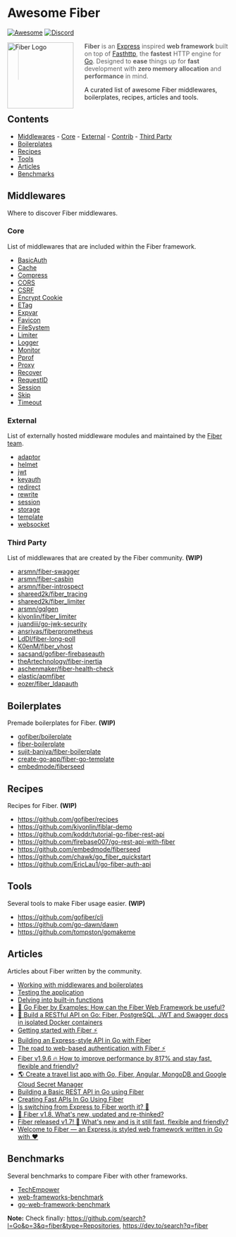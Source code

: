 # Awesome Fiber
[![Awesome](https://awesome.re/badge.svg)](https://awesome.re)
[![Discord](https://img.shields.io/badge/discord-join%20channel-7289DA)](https://gofiber.io/discord)


<a href="https://gofiber.io">
  <img src="https://raw.githubusercontent.com/gofiber/docs/master/static/fiber_v2_logo.svg" alt="Fiber Logo" align="left" style="margin-right: 25px" height=150>
</a>

> **Fiber** is an [Express](https://github.com/expressjs/express) inspired **web framework** built on top of [Fasthttp](https://github.com/valyala/fasthttp), the **fastest** HTTP engine for [Go](https://golang.org/doc/). Designed to **ease** things up for **fast** development with **zero memory allocation** and **performance** in mind.

A curated list of awesome Fiber middlewares, boilerplates, recipes, articles and tools.
<br>

## Contents
- [Middlewares](#middlewares)
 	      - [Core](#core)
        - [External](#external)
        - [Contrib](#contrib)
        - [Third Party](#third-party)
- [Boilerplates](#boilerplates)
- [Recipes](#recipes)
- [Tools](#tools)
- [Articles](#articles)
- [Benchmarks](#benchmarks)

## Middlewares
Where to discover Fiber middlewares.

### Core
List of middlewares that are included within the Fiber framework.
- [BasicAuth](https://github.com/gofiber/fiber/tree/master/middleware/basicauth)
- [Cache](https://github.com/gofiber/fiber/tree/master/middleware/cache)
- [Compress](https://github.com/gofiber/fiber/tree/master/middleware/compress)
- [CORS](https://github.com/gofiber/fiber/tree/master/middleware/cors)
- [CSRF](https://github.com/gofiber/fiber/tree/master/middleware/csrf)
- [Encrypt Cookie](https://github.com/gofiber/fiber/tree/master/middleware/encryptcookie)
- [ETag](https://github.com/gofiber/fiber/tree/master/middleware/etag)
- [Expvar](https://github.com/gofiber/fiber/tree/master/middleware/expvar)
- [Favicon](https://github.com/gofiber/fiber/tree/master/middleware/favicon)
- [FileSystem](https://github.com/gofiber/fiber/tree/master/middleware/filesystem)
- [Limiter](https://github.com/gofiber/fiber/tree/master/middleware/limiter)
- [Logger](https://github.com/gofiber/fiber/tree/master/middleware/logger)
- [Monitor](https://github.com/gofiber/fiber/tree/master/middleware/monitor)
- [Pprof](https://github.com/gofiber/fiber/tree/master/middleware/pprof)
- [Proxy](https://github.com/gofiber/fiber/tree/master/middleware/proxy)
- [Recover](https://github.com/gofiber/fiber/tree/master/middleware/recover)
- [RequestID](https://github.com/gofiber/fiber/tree/master/middleware/requestid)
- [Session](https://github.com/gofiber/fiber/tree/master/middleware/session)
- [Skip](https://github.com/gofiber/fiber/tree/master/middleware/skip)
- [Timeout](https://github.com/gofiber/fiber/tree/master/middleware/timeout)

### External
List of externally hosted middleware modules and maintained by the [Fiber team](https://github.com/orgs/gofiber/people).
- [adaptor](https://github.com/gofiber/adaptor)
- [helmet](https://github.com/gofiber/helmet)
- [jwt](https://github.com/gofiber/jwt)
- [keyauth](https://github.com/gofiber/keyauth)
- [redirect](https://github.com/gofiber/redirect)
- [rewrite](https://github.com/gofiber/rewrite)
- [session](https://github.com/gofiber/session)
- [storage](https://github.com/gofiber/storage)
- [template](https://github.com/gofiber/template)
- [websocket](https://github.com/gofiber/websocket)

### Third Party
List of middlewares that are created by the Fiber community. **(WIP)**
- [arsmn/fiber-swagger](https://github.com/arsmn/fiber-swagger)
- [arsmn/fiber-casbin](https://github.com/arsmn/fiber-casbin)
- [arsmn/fiber-introspect](https://github.com/arsmn/fiber-introspect)
- [shareed2k/fiber_tracing](https://github.com/shareed2k/fiber_tracing)
- [shareed2k/fiber_limiter](https://github.com/shareed2k/fiber_limiter)
- [arsmn/gqlgen](https://github.com/arsmn/gqlgen)
- [kiyonlin/fiber_limiter](https://github.com/kiyonlin/fiber_limiter)
- [juandiii/go-jwk-security](https://github.com/juandiii/go-jwk-security)
- [ansrivas/fiberprometheus](https://github.com/ansrivas/fiberprometheus)
- [LdDl/fiber-long-poll](https://github.com/LdDl/fiber-long-poll)
- [K0enM/fiber_vhost](https://github.com/K0enM/fiber_vhost)
- [sacsand/gofiber-firebaseauth](https://github.com/sacsand/gofiber-firebaseauth)
- [theArtechnology/fiber-inertia](https://github.com/theArtechnology/fiber-inertia)
- [aschenmaker/fiber-health-check](https://github.com/aschenmaker/fiber-health-check)
- [elastic/apmfiber](https://github.com/elastic/apm-agent-go/tree/master/module/apmfiber)
- [eozer/fiber_ldapauth](https://github.com/eozer/fiber_ldapauth)


## Boilerplates
Premade boilerplates for Fiber. **(WIP)**
- [gofiber/boilerplate](https://github.com/gofiber/boilerplate)
- [fiber-boilerplate](https://github.com/thomasvvugt/fiber-boilerplate)
- [sujit-baniya/fiber-boilerplate](https://github.com/sujit-baniya/fiber-boilerplate)
- [create-go-app/fiber-go-template](https://github.com/create-go-app/fiber-go-template)
- [embedmode/fiberseed](https://github.com/embedmode/fiberseed)


## Recipes
Recipes for Fiber. **(WIP)**
- https://github.com/gofiber/recipes
- https://github.com/kiyonlin/fiblar-demo
- https://github.com/koddr/tutorial-go-fiber-rest-api
- https://github.com/firebase007/go-rest-api-with-fiber
- https://github.com/embedmode/fiberseed
- https://github.com/chawk/go_fiber_quickstart
- https://github.com/EricLau1/go-fiber-auth-api

## Tools
Several tools to make Fiber usage easier. **(WIP)**
- https://github.com/gofiber/cli
- https://github.com/go-dawn/dawn
- https://github.com/tompston/gomakeme

## Articles
Articles about Fiber written by the community.

- [Working with middlewares and boilerplates](https://dev.to/koddr/go-fiber-by-examples-working-with-middlewares-and-boilerplates-3p0m)
- [Testing the application](https://dev.to/koddr/go-fiber-by-examples-testing-the-application-1ldf)
- [Delving into built-in functions](https://dev.to/koddr/go-fiber-by-examples-delving-into-built-in-functions-1p3k)
- [📖 Go Fiber by Examples: How can the Fiber Web Framework be useful?](https://dev.to/koddr/go-fiber-by-examples-how-can-the-fiber-web-framework-be-useful-487a)
- [📖 Build a RESTful API on Go: Fiber, PostgreSQL, JWT and Swagger docs in isolated Docker containers](https://dev.to/koddr/build-a-restful-api-on-go-fiber-postgresql-jwt-and-swagger-docs-in-isolated-docker-containers-475j)
- [Getting started with Fiber ⚡](https://dev.to/fenny/getting-started-with-fiber-36b6)
- [Building an Express-style API in Go with Fiber](https://blog.logrocket.com/express-style-api-go-fiber/)
- [The road to web-based authentication with Fiber ⚡](https://vugt.me/the-road-to-web-based-authentication-with-fiber/)
- [Fiber v1.9.6 🔥 How to improve performance by 817% and stay fast, flexible and friendly?](https://dev.to/koddr/fiber-v1-9-5-how-to-improve-performance-by-817-and-stay-fast-flexible-and-friendly-2dp6)
- [🌎 Create a travel list app with Go, Fiber, Angular, MongoDB and Google Cloud Secret Manager](https://blog.yongweilun.me/create-a-travel-list-app-with-go-fiber-angular-mongodb-and-google-cloud-secret-manager-ck9fgxy0p061pcss1xt1ubu8t)
- [Building a Basic REST API in Go using Fiber](https://tutorialedge.net/golang/basic-rest-api-go-fiber/)
- [Creating Fast APIs In Go Using Fiber](https://dev.to/jozsefsallai/creating-fast-apis-in-go-using-fiber-59m9)
- [Is switching from Express to Fiber worth it? 🤔](https://dev.to/koddr/are-sure-what-your-lovely-web-framework-running-so-fast-2jl1)
- [🚀 Fiber v1.8. What's new, updated and re-thinked?](https://dev.to/koddr/fiber-v1-8-what-s-new-updated-and-re-thinked-339h)
- [Fiber released v1.7! 🎉 What\'s new and is it still fast, flexible and friendly?](https://dev.to/koddr/fiber-v2-is-out-now-what-s-new-and-is-he-still-fast-flexible-and-friendly-3ipf)
- [Welcome to Fiber — an Express.js styled web framework written in Go with ❤️](https://dev.to/koddr/welcome-to-fiber-an-express-js-styled-fastest-web-framework-written-with-on-golang-497)

## Benchmarks
Several benchmarks to compare Fiber with other frameworks.
- [TechEmpower](https://www.techempower.com/benchmarks/#section=data-r20&hw=ph&test=json)
- [web-frameworks-benchmark](https://web-frameworks-benchmark.netlify.app/result)
- [go-web-framework-benchmark](https://github.com/smallnest/go-web-framework-benchmark)



**Note:** Check finally: https://github.com/search?l=Go&p=3&q=fiber&type=Repositories, https://dev.to/search?q=fiber
